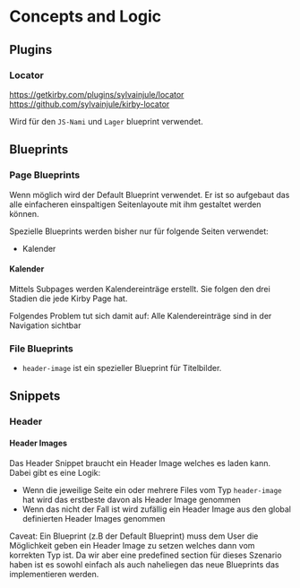 # Concepts and Logic

## Plugins

### Locator
https://getkirby.com/plugins/sylvainjule/locator
https://github.com/sylvainjule/kirby-locator

Wird für den `JS-Nami` und `Lager` blueprint verwendet.

## Blueprints

### Page Blueprints
Wenn möglich wird der Default Blueprint verwendet. Er ist so aufgebaut das alle einfacheren einspaltigen Seitenlayoute mit ihm gestaltet werden können.

Spezielle Blueprints werden bisher nur für folgende Seiten verwendet:
- Kalender

#### Kalender
Mittels Subpages werden Kalendereinträge erstellt. Sie folgen den drei Stadien die jede Kirby Page hat.

Folgendes Problem tut sich damit auf: Alle Kalendereinträge sind in der Navigation sichtbar

### File Blueprints
- `header-image` ist ein spezieller Blueprint für Titelbilder.

## Snippets

### Header

#### Header Images
Das Header Snippet braucht ein Header Image welches es laden kann. Dabei gibt es eine Logik:
- Wenn die jeweilige Seite ein oder mehrere Files vom Typ `header-image` hat wird das erstbeste davon als Header Image genommen
- Wenn das nicht der Fall ist wird zufällig ein Header Image aus den global definierten Header Images genommen

Caveat: Ein Blueprint (z.B der Default Blueprint) muss dem User die Möglichkeit geben ein Header Image zu setzen welches dann vom korrekten Typ ist. Da wir aber eine predefined section für dieses Szenario haben ist es sowohl einfach als auch naheliegen das neue Blueprints das implementieren werden.
